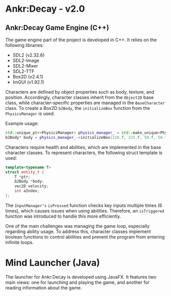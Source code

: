 # Ankr:Decay - v2.0

## Ankr:Decay Game Engine (C++)

The game engine part of the project is developed in C++. It relies on the following libraries:

- SDL2 (v2.32.6)  
- SDL2-Image  
- SDL2-Mixer  
- SDL2-TTF  
- Box2D (v2.4.1)  
- ImGUI (v1.92.1)  

Characters are defined by object properties such as body, texture, and position. Accordingly, character classes inherit from the `Object2D` base class, while character-specific properties are managed in the `BaseCharacter` class. To create a Box2D `b2Body`, the `initializeBox` function from the `PhysicsManager` is used.

Example usage:

```cpp
std::unique_ptr<PhysicsManager> physics_manager_ = std::make_unique<PhysicsManager>();
b2Body* body = physics_manager_->initializeBox(110.f, 225.f, 50.f, 50.f, false);
```
Characters require health and abilities, which are implemented in the base character classes. To represent characters, the following struct template is used:
``` cpp
template<typename T>
struct entity_t {
    T *ptr;
    b2Body *body;
    vec2D velocity;
    int aIndex;
};
```
The `InputManager’s` `isPressed` function checks key inputs multiple times (6 times), which causes issues when using abilities. Therefore, an `isTriggered` function was introduced to handle this more efficiently.

One of the main challenges was managing the game loop, especially regarding ability usage. To address this, character classes implement boolean functions to control abilities and prevent the program from entering infinite loops.

# Mind Launcher (Java)

The launcher for Ankr:Decay is developed using JavaFX. It features two main views: one for launching and playing the game, and another for reading information about the game.
